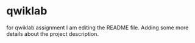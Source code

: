 # qwiklab
for qwiklab assignment
I am editing the README file. Adding some more details about the project description.
